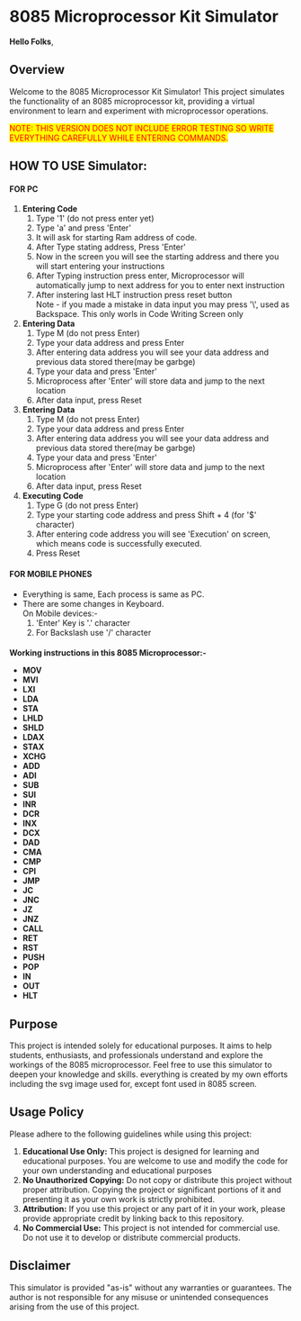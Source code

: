 <h1>8085 Microprocessor Kit Simulator</h1>
<strong>Hello Folks</strong>,

<h2>Overview</h2>
<p>Welcome to the 8085 Microprocessor Kit Simulator! This project simulates the functionality of an 8085 microprocessor kit, providing a virtual environment to learn and experiment with microprocessor operations.</p>
<span style="background: yellow; color: red">NOTE: THIS VERSION DOES NOT INCLUDE ERROR TESTING SO WRITE EVERYTHING CAREFULLY WHILE ENTERING COMMANDS.</span>

<h2>HOW TO USE Simulator:</h2>
<h4> FOR PC </h4>
<ol>
  <li>
    <strong>Entering Code</strong>
    <ol>
      <li>Type '1' (do not press enter yet)</li>
      <li>Type 'a' and press 'Enter'</li>
      <li>It will ask for starting Ram address of code.</li>
      <li>After Type stating address, Press 'Enter'</li>
      <li>Now in the screen you will see the starting address and there you will start entering your instructions</li>
      <li>After Typing instruction press enter, Microprocessor will automatically jump to next address for you to enter next instruction</li>
      <li>After instering last HLT instruction press reset button</li>
      Note - if you made a mistake in data input you may press '\', used as Backspace. This only worls in Code Writing Screen only
    </ol>
  </li>
  <li>
    <strong>Entering Data</strong>
    <ol>
      <li>Type M (do not press Enter)</li>
      <li>Type your data address and press Enter</li>
      <li>After entering data address you will see your data address and previous data stored there(may be garbge)</li>
      <li>Type your data and press 'Enter'</li>
      <li>Microprocess after 'Enter' will store data and jump to the next location</li>
      <li>After data input, press Reset</li>
    </ol>
  </li>
  <li>
    <strong>Entering Data</strong>
    <ol>
      <li>Type M (do not press Enter)</li>
      <li>Type your data address and press Enter</li>
      <li>After entering data address you will see your data address and previous data stored there(may be garbge)</li>
      <li>Type your data and press 'Enter'</li>
      <li>Microprocess after 'Enter' will store data and jump to the next location</li>
      <li>After data input, press Reset</li>
    </ol>
  </li>
  <li>
    <strong>Executing Code</strong>
    <ol>
      <li>Type G (do not press Enter)</li>
      <li>Type your starting code address and press Shift + 4 (for '$' character)</li>
      <li>After entering code address you will see 'Execution' on screen, which means code is successfully executed.</li>
      <li>Press Reset</li>
    </ol>
  </li>
</ol>

<h4> FOR MOBILE PHONES </h4>
<ul> 
  <li>Everything is same, Each process is same as PC.</li>
  <li>There are some changes in Keyboard.
    <br>
    On Mobile devices:-
    <ol>
      <li>'Enter' Key is '.' character</li>
      <li>For Backslash use '/' character</li>
    </ol>
  </li>
</ul> 

<h4>
  Working instructions in this 8085 Microprocessor:-
  <ul>
    <li>MOV</li>
<li>MVI</li>
<li>LXI</li>
<li>LDA</li>
<li>STA</li>
<li>LHLD</li>
<li>SHLD</li>
<li>LDAX</li>
<li>STAX</li>
<li>XCHG</li>
<li>ADD</li>
<li>ADI</li>
<li>SUB</li>
<li>SUI</li>
<li>INR</li>
<li>DCR</li>
<li>INX</li>
<li>DCX</li>
<li>DAD</li>
<li>CMA</li>
<li>CMP</li>
<li>CPI</li>
<li>JMP</li>
<li>JC</li>
<li>JNC</li>
<li>JZ</li>
<li>JNZ</li>
<li>CALL</li>
<li>RET</li>
<li>RST</li>
<li>PUSH</li>
<li>POP</li>
<li>IN</li>
<li>OUT</li>
<li>HLT</li>
  </ul>
</h4>

<h2>Purpose</h2>
<p>This project is intended solely for educational purposes. It aims to help students, enthusiasts, and professionals understand and explore the workings of the 8085 microprocessor. Feel free to use this simulator to deepen your knowledge and skills. everything is created by my own efforts including the svg image used for, except font used in 8085 screen.</p>

<h2>Usage Policy</h2>
<p>Please adhere to the following guidelines while using this project:</p>
<ol>
  <li><strong>Educational Use Only:</strong> This project is designed for learning and educational purposes. You are welcome to use and modify the code for your own understanding and educational purposes</li>
  <li><strong>No Unauthorized Copying:</strong> Do not copy or distribute this project without proper attribution. Copying the project or significant portions of it and presenting it as your own work is strictly prohibited.</li>
  <li><strong>Attribution:</strong> If you use this project or any part of it in your work, please provide appropriate credit by linking back to this repository.</li>
  <li><strong>No Commercial Use:</strong> This project is not intended for commercial use. Do not use it to develop or distribute commercial products.</li>
</ol>

<h2>Disclaimer</h2>
<p>This simulator is provided "as-is" without any warranties or guarantees. The author is not responsible for any misuse or unintended consequences arising from the use of this project.</p>
